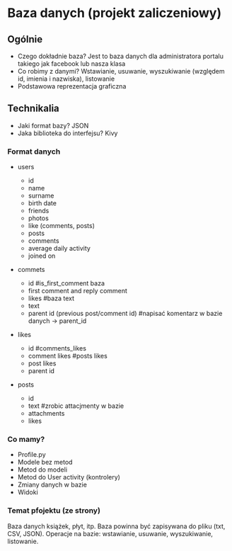 # Baza danych (projekt zaliczeniowy)

## Ogólnie

- Czego dokładnie baza? Jest to baza danych dla administratora portalu takiego jak facebook lub nasza klasa
- Co robimy z danymi? Wstawianie, usuwanie, wyszukiwanie (względem id, imienia i nazwiska), listowanie
- Podstawowa reprezentacja graficzna


## Technikalia 

- Jaki format bazy? JSON 
- Jaka biblioteka do interfejsu? Kivy


### Format danych

- users
    - id
    - name
    - surname
    - birth date
    - friends
    - photos
    - like (comments, posts)
    - posts
    - comments
    - average daily activity
    - joined on

- commets
    - id
    #is_first_comment baza 
    - first comment and reply comment
    - likes 
    #baza text
    - text
    - parent id (previous post/comment id)
    #napisać komentarz w bazie danych -> parent_id

- likes
    - id
    #comments_likes
    - comment likes
    #posts likes
    - post likes
    - parent id 

- posts
    - id
    - text
    #zrobic attacjmenty w bazie
    - attachments
    - likes

### Co mamy?
- Profile.py
- Modele bez metod 
- Metod do modeli
- Metod do User activity (kontrolery)
- Zmiany danych w bazie
- Widoki

### Temat pfojektu (ze strony)
Baza danych książek, płyt, itp. Baza powinna być zapisywana do pliku (txt, CSV, JSON). Operacje na bazie: wstawianie, usuwanie, wyszukiwanie, listowanie.